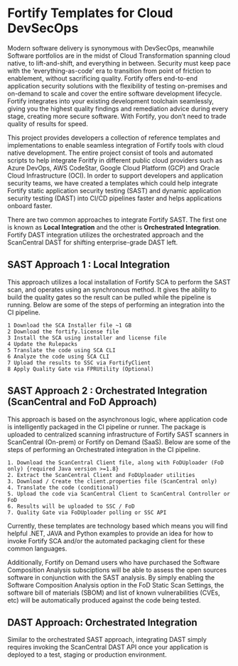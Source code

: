 # Fortify Templates for Cloud DevSecOps 
Modern software delivery is synonymous with DevSecOps, meanwhile Software portfolios are in the midst of Cloud Transformation spanning cloud native, to lift-and-shift, and everything in between.  Security must keep pace with the ‘everything-as-code’ era to transition from point of friction to enablement, without sacrificing quality.  Fortify offers end-to-end application security solutions with the flexibility of testing on-premises and on-demand to scale and cover the entire software development lifecycle. Fortify integrates into your existing development toolchain seamlessly, giving you the highest quality findings and remediation advice during every stage, creating more secure software. With Fortify, you don’t need to trade quality of results for speed.

This project provides developers a collection of reference templates and implementations to enable seamless integration of Fortify tools with cloud native development. The entire project consist of tools and automated scripts to help integrate Foritfy in different public cloud providers such as Azure DevOps, AWS CodeStar, Google Cloud Platform (GCP) and Oracle Cloud Infrastructure (OCI). In order to support developers and application security teams, we have created a templates which could help integrate Fortify static application security testing (SAST) and dynamic application security testing (DAST) into CI/CD pipelines faster and helps applications onboard faster.

There are two common approaches to integrate Fortify SAST. The first one is known as **Local Integration** and the other is **Orchestrated Integration**. Fortify DAST integration utilizes the orchestrated approach and the ScanCentral DAST for shifting enterprise-grade DAST left.

## SAST Approach 1 : Local Integration
This approach utilizes a local installation of Fortify SCA to perform the SAST scan, and operates using an synchronous method. It gives the ability to build the quality gates so the result can be pulled while the pipeline is running. Below are some of the steps of performing an integration into the CI pipeline.

	1 Download the SCA Installer file ~1 GB
	2 Download the fortify.license file
	3 Install the SCA using installer and license file
	4 Update the Rulepacks
	5 Translate the code using SCA CLI
	6 Analyze the code using SCA CLI
	7 Upload the results to SSC via FortifyClient
	8 Apply Quality Gate via FPRUtility (Optional)

## SAST Approach 2 : Orchestrated Integration (ScanCentral and FoD Approach)
This approach is based on the asynchronous logic, where application code is intelligently packaged in the CI pipeline or runner. The package is uploaded to centralized scanning infrastructure of Fortify SAST scanners in ScanCentral (On-prem) or Fortify on Demand (SaaS). Below are some of the steps of performing an Orchestrated integration in the CI pipeline.

	1. Download the ScanCentral Client file, along with FoDUploader (FoD only) {required Java version >=1.8}
	2. Extract the ScanCentral Client and FoDUploader utilities
	3. Download / Create the client.properties file (ScanCentral only)
	4. Translate the code (conditional)
	5. Upload the code via ScanCentral Client to ScanCentral Controller or FoD
	6. Results will be uploaded to SSC / FoD
	7. Quality Gate via FoDUploader polling or SSC API

Currently, these templates are technology based which means you will find helpful .NET, JAVA and Python examples to provide an idea for how to invoke Fortify SCA and/or the automated packaging client for these common languages.

Additionally, Fortify on Demand users who have purchased the Software Composition Analysis subsciptions will be able to assess the open sources software in conjunction with the SAST analysis.  By simply enabling the Software Composition Analysis option in the FoD Static Scan Settings, the software bill of materials (SBOM) and list of known vulnerabilities (CVEs, etc) will be automatically produced against the code being tested.

## DAST Approach: Orchestrated Integration
Similar to the orchestrated SAST approach, integrating DAST simply requires invoking the ScanCentral DAST API once your application is deployed to a test, staging or production environment.
